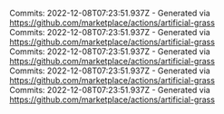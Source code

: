 Commits: 2022-12-08T07:23:51.937Z - Generated via https://github.com/marketplace/actions/artificial-grass
<br>
Commits: 2022-12-08T07:23:51.937Z - Generated via https://github.com/marketplace/actions/artificial-grass
<br>
Commits: 2022-12-08T07:23:51.937Z - Generated via https://github.com/marketplace/actions/artificial-grass
<br>
Commits: 2022-12-08T07:23:51.937Z - Generated via https://github.com/marketplace/actions/artificial-grass
<br>
Commits: 2022-12-08T07:23:51.937Z - Generated via https://github.com/marketplace/actions/artificial-grass
<br>
